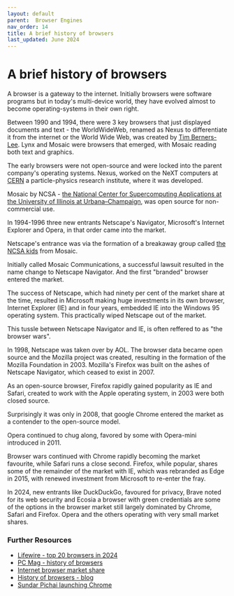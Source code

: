 ```yaml
---
layout: default
parent:  Browser Engines
nav_order: 14
title: A brief history of browsers
last_updated: June 2024
---
```


# A brief history of browsers

A browser is a gateway to the internet. Initially browsers were software programs but in today's multi-device world, they have evolved almost to become operating-systems in their own right.

Between 1990 and 1994, there were 3 key browsers that just displayed documents and text - the WorldWideWeb, renamed as Nexus to differentiate it from the internet or the World Wide Web, was created by [Tim Berners-Lee](https://www.w3.org/People/Berners-Lee/Longer.html). Lynx and Mosaic were browsers that emerged, with Mosaic reading both text and graphics.

The early browsers were not open-source and were locked into the parent company's operating systems. Nexus, worked on the NeXT computers at [CERN](https://home.cern/about/who-we-are/our-history) a particle-physics research institute, where it was developed.

Mosaic by NCSA - [the National Center for Supercomputing Applications at the University of Illinois at Urbana–Champaign](https://www.ncsa.illinois.edu/), was open source for non-commercial use.

In 1994-1996 three new entrants Netscape's Navigator, Microsoft's Internet Explorer and Opera, in that order came into the market.

Netscape's entrance was via the formation of a breakaway group called [the NCSA kids](https://money.cnn.com/magazines/fortune/fortune_archive/2005/07/25/8266639/index.htm) from Mosaic.

Initially called Mosaic Communications, a successful lawsuit resulted in the name change to Netscape Navigator. And the first "branded" browser entered the market.

The success of Netscape, which had ninety per cent of the market share at the time, resulted in Microsoft making huge investments in its own browser, Internet Explorer (IE) and in four years, embedded IE into the Windows 95 operating system. This practically wiped Netscape out of the market. 

This tussle between Netscape Navigator and IE, is often reffered to as "the browser wars".

In 1998, Netscape was taken over by AOL. The browser data became open source and the Mozilla project was created, resulting in the formation of the Mozilla Foundation in 2003. Mozilla's Firefox was built on the ashes of Netscape Navigator, which ceased to exist in 2007. 

As an open-source browser, Firefox rapidly gained popularity as IE and Safari, created to work with the Apple operating system, in 2003 were both closed source.

Surprisingly it was only in 2008, that google Chrome entered the market as a contender to the open-source model.

Opera continued to chug along, favored by some with Opera-mini introduced in 2011.

Browser wars continued with Chrome rapidly becoming the market favourite, while Safari runs a close second. Firefox, while popular, shares some of the remainder of the market with IE, which was rebranded as Edge in 2015, with renewed investment from Microsoft to re-enter the fray. 

In 2024, new entrants like DuckDuckGo, favoured for privacy, Brave noted for its web security and Ecosia a browser with green credentials are some of the options in the browser market still largely dominated by Chrome, Safari and Firefox. Opera and the others operating with very small market shares.

### Further Resources
- [Lifewire - top 20 browsers in 2024](https://www.lifewire.com/top-internet-browsers-4589106)
- [PC Mag - history of browsers](https://uk.pcmag.com/browsers/131974/30-years-of-browsers-a-quick-history)
- [Internet browser market share](https://www.visualcapitalist.com/internet-browser-market-share/)
- [History of browsers - blog](https://smartbear.com/blog/history-of-web-browsers/)
- [Sundar Pichai launching Chrome](https://www.youtube.com/watch?v=LRmrMiOWdfc)